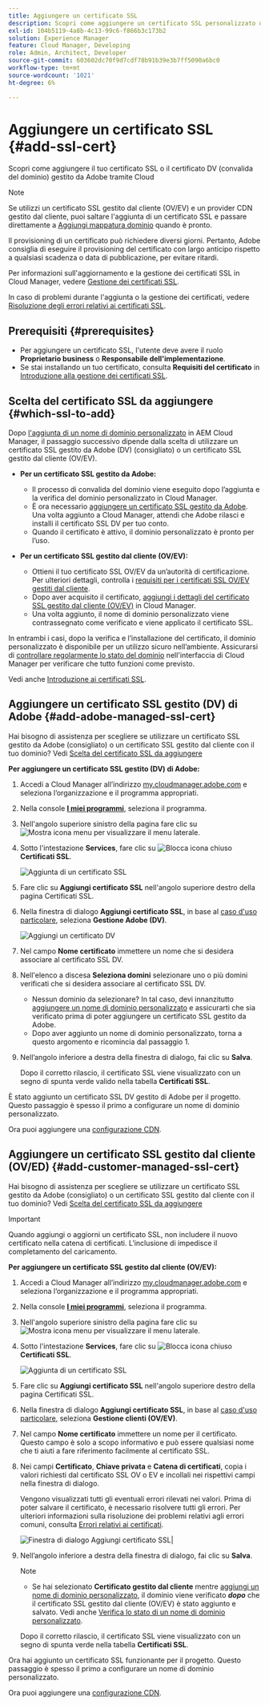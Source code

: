 ```yaml
---
title: Aggiungere un certificato SSL
description: Scopri come aggiungere un certificato SSL personalizzato o un certificato DV (convalida del dominio) gestito da Adobe utilizzando gli strumenti self-service di Cloud Manager.
exl-id: 104b5119-4a8b-4c13-99c6-f866b3c173b2
solution: Experience Manager
feature: Cloud Manager, Developing
role: Admin, Architect, Developer
source-git-commit: 603602dc70f9d7cdf78b91b39e3b7ff5090a6bc0
workflow-type: tm+mt
source-wordcount: '1021'
ht-degree: 6%

---
```



# Aggiungere un certificato SSL {#add-ssl-cert}

Scopri come aggiungere il tuo certificato SSL o il certificato DV (convalida del dominio) gestito da Adobe tramite Cloud

>[!NOTE]
>
>Se utilizzi un certificato SSL gestito dal cliente (OV/EV) e un provider CDN gestito dal cliente, puoi saltare l&#39;aggiunta di un certificato SSL e passare direttamente a [Aggiungi mappatura dominio](/help/implementing/cloud-manager/domain-mappings/add-domain-mapping.md) quando è pronto.

Il provisioning di un certificato può richiedere diversi giorni. Pertanto, Adobe consiglia di eseguire il provisioning del certificato con largo anticipo rispetto a qualsiasi scadenza o data di pubblicazione, per evitare ritardi.

Per informazioni sull&#39;aggiornamento e la gestione dei certificati SSL in Cloud Manager, vedere [Gestione dei certificati SSL](/help/implementing/cloud-manager/managing-ssl-certifications/managing-certificates.md).

In caso di problemi durante l&#39;aggiunta o la gestione dei certificati, vedere [Risoluzione degli errori relativi ai certificati SSL](/help/implementing/cloud-manager/managing-ssl-certifications/troubleshoot-ssl-cert.md).


## Prerequisiti {#prerequisites}

* Per aggiungere un certificato SSL, l&#39;utente deve avere il ruolo **Proprietario business** o **Responsabile dell&#39;implementazione**.
* Se stai installando un tuo certificato, consulta **Requisiti del certificato** in [Introduzione alla gestione dei certificati SSL](/help/implementing/cloud-manager/managing-ssl-certifications/introduction-to-ssl-certificates.md#requirements).

## Scelta del certificato SSL da aggiungere {#which-ssl-to-add}

Dopo [l&#39;aggiunta di un nome di dominio personalizzato](/help/implementing/cloud-manager/custom-domain-names/add-custom-domain-name.md) in AEM Cloud Manager, il passaggio successivo dipende dalla scelta di utilizzare un certificato SSL gestito da Adobe (DV) (consigliato) o un certificato SSL gestito dal cliente (OV/EV).

* **Per un certificato SSL gestito da Adobe:**
   * Il processo di convalida del dominio viene eseguito dopo l’aggiunta e la verifica del dominio personalizzato in Cloud Manager.
   * È ora necessario [aggiungere un certificato SSL gestito da Adobe](#add-adobe-managed-ssl-cert).
Una volta aggiunto a Cloud Manager, attendi che Adobe rilasci e installi il certificato SSL DV per tuo conto.
   * Quando il certificato è attivo, il dominio personalizzato è pronto per l’uso.

* **Per un certificato SSL gestito dal cliente (OV/EV):**

   * Ottieni il tuo certificato SSL OV/EV da un’autorità di certificazione. Per ulteriori dettagli, controlla i [requisiti per i certificati SSL OV/EV gestiti dal cliente](/help/implementing/cloud-manager/managing-ssl-certifications/introduction-to-ssl-certificates.md#requirements).
   * Dopo aver acquisito il certificato, [aggiungi i dettagli del certificato SSL gestito dal cliente (OV/EV)](#add-customer-managed-ssl-cert) in Cloud Manager.
   * Una volta aggiunto, il nome di dominio personalizzato viene contrassegnato come verificato e viene applicato il certificato SSL.

In entrambi i casi, dopo la verifica e l’installazione del certificato, il dominio personalizzato è disponibile per un utilizzo sicuro nell’ambiente. Assicurarsi di [controllare regolarmente lo stato del dominio](/help/implementing/cloud-manager/custom-domain-names/check-domain-name-status.md) nell&#39;interfaccia di Cloud Manager per verificare che tutto funzioni come previsto.

Vedi anche [Introduzione ai certificati SSL](/help/implementing/cloud-manager/managing-ssl-certifications/introduction-to-ssl-certificates.md).

## Aggiungere un certificato SSL gestito (DV) di Adobe {#add-adobe-managed-ssl-cert}

Hai bisogno di assistenza per scegliere se utilizzare un certificato SSL gestito da Adobe (consigliato) o un certificato SSL gestito dal cliente con il tuo dominio? Vedi [Scelta del certificato SSL da aggiungere](#which-ssl-to-add)

**Per aggiungere un certificato SSL gestito (DV) di Adobe:**

1. Accedi a Cloud Manager all’indirizzo [my.cloudmanager.adobe.com](https://my.cloudmanager.adobe.com/) e seleziona l’organizzazione e il programma appropriati.
1. Nella console **[I miei programmi](/help/implementing/cloud-manager/navigation.md#my-programs)**, seleziona il programma.
1. Nell&#39;angolo superiore sinistro della pagina fare clic su ![Mostra icona menu](https://spectrum.adobe.com/static/icons/workflow_18/Smock_ShowMenu_18_N.svg) per visualizzare il menu laterale.

1. Sotto l&#39;intestazione **Services**, fare clic su ![Blocca icona chiuso](https://spectrum.adobe.com/static/icons/workflow_18/Smock_LockClosed_18_N.svg) **Certificati SSL**.

   ![Aggiunta di un certificato SSL](/help/implementing/cloud-manager/assets/ssl/ssl-cert-add.png)

1. Fare clic su **Aggiungi certificato SSL** nell&#39;angolo superiore destro della pagina Certificati SSL.

1. Nella finestra di dialogo **Aggiungi certificato SSL**, in base al [caso d&#39;uso particolare](#which-ssl-to-add), seleziona **Gestione Adobe (DV)**.

   ![Aggiungi un certificato DV](/help/implementing/cloud-manager/assets/ssl/add-dv-certificate.png)

1. Nel campo **Nome certificato** immettere un nome che si desidera associare al certificato SSL DV.

1. Nell&#39;elenco a discesa **Seleziona domini** selezionare uno o più domini verificati che si desidera associare al certificato SSL DV.
   * Nessun dominio da selezionare? In tal caso, devi innanzitutto [aggiungere un nome di dominio personalizzato](/help/implementing/cloud-manager/custom-domain-names/add-custom-domain-name.md) e assicurarti che sia verificato prima di poter aggiungere un certificato SSL gestito da Adobe.
   * Dopo aver aggiunto un nome di dominio personalizzato, torna a questo argomento e ricomincia dal passaggio 1.

1. Nell’angolo inferiore a destra della finestra di dialogo, fai clic su **Salva**.

   Dopo il corretto rilascio, il certificato SSL viene visualizzato con un segno di spunta verde valido nella tabella **Certificati SSL**.

È stato aggiunto un certificato SSL DV gestito di Adobe per il progetto. Questo passaggio è spesso il primo a configurare un nome di dominio personalizzato.

Ora puoi aggiungere una [configurazione CDN](/help/implementing/cloud-manager/domain-mappings/add-domain-mapping.md).

## Aggiungere un certificato SSL gestito dal cliente (OV/ED) {#add-customer-managed-ssl-cert}

<!-- IF THIS TOPIC GET UPDATED, REMEMBER TO UPDATE THE STEPS ALSO IN THE "MANAGE SSL CERTIFICATES TOPIC TOO -->

Hai bisogno di assistenza per scegliere se utilizzare un certificato SSL gestito da Adobe (consigliato) o un certificato SSL gestito dal cliente con il tuo dominio? Vedi [Scelta del certificato SSL da aggiungere](#which-ssl-to-add)

>[!IMPORTANT]
>
>Quando aggiungi o aggiorni un certificato SSL, non includere il nuovo certificato nella catena di certificati. L’inclusione di impedisce il completamento del caricamento.

**Per aggiungere un certificato SSL gestito dal cliente (OV/EV):**

1. Accedi a Cloud Manager all’indirizzo [my.cloudmanager.adobe.com](https://my.cloudmanager.adobe.com/) e seleziona l’organizzazione e il programma appropriati.

1. Nella console **[I miei programmi](/help/implementing/cloud-manager/navigation.md#my-programs)**, seleziona il programma.

1. Nell&#39;angolo superiore sinistro della pagina fare clic su ![Mostra icona menu](https://spectrum.adobe.com/static/icons/workflow_18/Smock_ShowMenu_18_N.svg) per visualizzare il menu laterale.

1. Sotto l&#39;intestazione **Services**, fare clic su ![Blocca icona chiuso](https://spectrum.adobe.com/static/icons/workflow_18/Smock_LockClosed_18_N.svg) **Certificati SSL**.

   ![Aggiunta di un certificato SSL](/help/implementing/cloud-manager/assets/ssl/ssl-cert-add.png)

1. Fare clic su **Aggiungi certificato SSL** nell&#39;angolo superiore destro della pagina Certificati SSL.

1. Nella finestra di dialogo **Aggiungi certificato SSL**, in base al [caso d&#39;uso particolare](#which-ssl-to-add), seleziona **Gestione clienti (OV/EV)**.

1. Nel campo **Nome certificato** immettere un nome per il certificato.
Questo campo è solo a scopo informativo e può essere qualsiasi nome che ti aiuti a fare riferimento facilmente al certificato SSL.

1. Nei campi **Certificato**, **Chiave privata** e **Catena di certificati**, copia i valori richiesti dal certificato SSL OV o EV e incollali nei rispettivi campi nella finestra di dialogo.

   Vengono visualizzati tutti gli eventuali errori rilevati nei valori. Prima di poter salvare il certificato, è necessario risolvere tutti gli errori. Per ulteriori informazioni sulla risoluzione dei problemi relativi agli errori comuni, consulta [Errori relativi ai certificati](#certificate-errors).

   ![Finestra di dialogo Aggiungi certificato SSL](/help/implementing/cloud-manager/assets/ssl/ssl-cert-02.png)|

1. Nell’angolo inferiore a destra della finestra di dialogo, fai clic su **Salva**.

   >[!NOTE]
   >
   >* Se hai selezionato **Certificato gestito dal cliente** mentre [aggiungi un nome di dominio personalizzato](/help/implementing/cloud-manager/custom-domain-names/add-custom-domain-name.md), il dominio viene verificato ***dopo*** che il certificato SSL gestito dal cliente (OV/EV) è stato aggiunto e salvato. Vedi anche [Verifica lo stato di un nome di dominio personalizzato](/help/implementing/cloud-manager/custom-domain-names/check-domain-name-status.md#how-to).

   Dopo il corretto rilascio, il certificato SSL viene visualizzato con un segno di spunta verde nella tabella **Certificati SSL**.

Ora hai aggiunto un certificato SSL funzionante per il progetto. Questo passaggio è spesso il primo a configurare un nome di dominio personalizzato.

Ora puoi aggiungere una [configurazione CDN](/help/implementing/cloud-manager/domain-mappings/add-domain-mapping.md).























<!--
## Add an SSL certificate {#add-ssl-cert}

1. Log into Cloud Manager at [my.cloudmanager.adobe.com](https://my.cloudmanager.adobe.com/) and select the appropriate program.
1. On the **[My Programs](/help/implementing/cloud-manager/navigation.md#my-programs)** console, select the program.
1. In the upper-left corner of the page, click ![Show menu icon](https://spectrum.adobe.com/static/icons/workflow_18/Smock_ShowMenu_18_N.svg) to reveal the side menu. 
1. Under the **Services** heading, click ![Lock closed icon](https://spectrum.adobe.com/static/icons/workflow_18/Smock_LockClosed_18_N.svg) **SSL Certificates**. 

   ![Adding an SSL certificate](/help/implementing/cloud-manager/assets/ssl/ssl-cert-add.png)

1. Near the upper-right corner of the SSL Certificates page, click **Add SSL Certificate**.

1. In the **Add SSL certificate** dialog box, based on [your particular use case](/help/implementing/cloud-manager/managing-ssl-certifications/introduction-to-ssl-certificates.md), do one of the following:

    | | Use case | Steps |
    | --- | --- | --- |
    | 1 | **Add an Adobe managed (DV) certificate** | **To add an Adobe managed (DV) SSL certificate:**<br>a. In the **Add SSL Certificate** dialog box, select the certificate type **Adobe managed (DV)**.<br>![Add a DV certificate](/help/implementing/cloud-manager/assets/ssl/add-dv-certificate.png)<br>b. In the **Certificate name** field, enter a name you want associated with the certificate.<br>c. In the **Select domains** drop-down list, select one or more domains that you want associated with the DV SSL certificate.<br>No domains to select? If so, it means that you must first add a custom domain name and ensure it is verified before you can add an SSL certificate. See [Add a custom domain name](/help/implementing/cloud-manager/custom-domain-names/add-custom-domain-name.md). When you are finished adding a custom domain name, return to this topic and begin at step 1 again.<br>d. Continue to step 7. |
    | 2 | **Add a customer managed (OV/EV) certificate** | **To add a customer managed (OV/EV) SSL certificate:**<br>a. In the **Add SSL Certificate** dialog box, select the certificate type **Customer managed (OV/EV)**.<br>b. In the **Certificate name** field, enter a name for your certificate. This field is for informational purposes only and can be any name that helps you reference your SSL certificate easily.<br>c. In the **Certificate**, **Private key**, and **Certificate chain** fields, paste the required values into their respective fields.<br>![Add SSL certificate dialog box](/help/implementing/cloud-manager/assets/ssl/ssl-cert-02.png)<br>Any detected errors in values are displayed. Before you can save your certificate, you must address all errors. See [Certificate Errors](#certificate-errors) to learn more about troubleshooting common errors.<br>d. Continue to step 7. | 

1. In the lower-right corner of the dialog box, click **Save**.

    >[!NOTE]
    >
    >* If you selected **Adobe managed certificate** while [adding a custom domain name](/help/implementing/cloud-manager/custom-domain-names/add-custom-domain-name.md), the domain is verified with the added certificate when the custom domain is added. 
    >
    >* If you selected **Customer managed certificate** while [adding a custom domain name](/help/implementing/cloud-manager/custom-domain-names/add-custom-domain-name.md), the domain is verified ***after*** the customer managed (OV/EV) SSL certificate is added and saved. See also [Check the status of a custom domain name](/help/implementing/cloud-manager/custom-domain-names/check-domain-name-status.md#how-to).

    After the SSL certificate is successfully issued, it is displayed with a green verified check mark in the **SSL Certificates** table. 

    You now have added a working SSL certificate for your project. This step is often the first to set up a custom domain name. 
    

* To learn about updating and managing your SSL certificates in Cloud Manager, see [Manage SSL certificates](/help/implementing/cloud-manager/managing-ssl-certifications/managing-certificates.md).

* If you are having issues adding or managing your certificates, see [Troubleshoot SSL certificate errors](/help/implementing/cloud-manager/managing-ssl-certifications/troubleshoot-ssl-cert.md). -->
